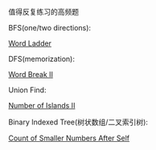 值得反复练习的高频题

BFS(one/two directions):

[Word Ladder](https://github.com/GuanYangCLU/AlgoTestForPython/blob/master/LeetCode/bfs/0127_Word_Ladder.py)

DFS(memorization):

[Word Break II](https://github.com/GuanYangCLU/AlgoTestForPython/blob/master/LeetCode/dfs/0140_Word_Break_II.py)

Union Find:

[Number of Islands II](https://github.com/GuanYangCLU/AlgoTestForPython/blob/master/LeetCode/unionFind/0305_Number_of_Islands_II.py)

Binary Indexed Tree(树状数组/二叉索引树):

[Count of Smaller Numbers After Self](https://github.com/GuanYangCLU/AlgoTestForPython/blob/master/LeetCode/binaryIndexedTree/0315_Count_of_Smaller_Numbers_After_Self.py)
